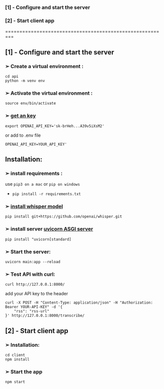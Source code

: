 
### [1] - Configure and start the server
### [2] - Start client app

=========================================================

## [1] - Configure and start the server
### ➢ Create a virtual environment :
```
cd api
python -m venv env
```
### ➢ Activate the virtual environment :

`source env/bin/activate`

### ➢ [get an key](https://platform.openai.com/account/api-keys)

`export OPENAI_API_KEY='sk-brHeh...A39v5iXsM2'`

or add to .env file

`OPENAI_API_KEY=YOUR_API_KEY'`

## Installation:

### ➢ install requirements :
use `pip3 on a mac` or `pip on windows`
- `pip install -r requirements.txt`

### ➢ [install whisper model](https://github.com/openai/whisper)
`pip install git+https://github.com/openai/whisper.git`

### ➢ install server [uvicorn ASGI server](https://www.uvicorn.org/)
`pip install "uvicorn[standard]`

### ➢ Start the server:
`uvicorn main:app --reload`

### ➢ Test API with curl:

```
curl http://127.0.0.1:8000/
```

add your API key to the header
```
curl -X POST -H "Content-Type: application/json" -H "Authorization: Bearer YOUR-API-KEY" -d '{
    "rss": "rss-url"
}' http://127.0.0.1:8000/transcribe/

```

## [2] - Start client app

### ➢ Installation:
```
cd client
npm install
```

### ➢ Start the app
`npm start`


